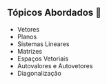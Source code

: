 ## Tópicos Abordados 📖
- Vetores
- Planos
- Sistemas Lineares
- Matrizes
- Espaços Vetoriais
- Autovalores e Autovetores
- Diagonalização
